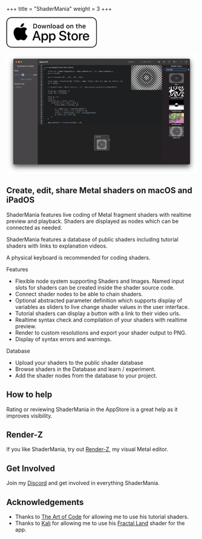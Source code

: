 +++
title = "ShaderMania"
weight = 3
+++

[![AppStore](appstore.svg)](https://apps.apple.com/us/app/shadermania/id1541065830)

![screenshot](screen.png)

## Create, edit, share Metal shaders on macOS and iPadOS

ShaderMania features live coding of Metal fragment shaders with realtime preview and playback. Shaders are displayed as nodes which can be connected as needed.

ShaderMania features a database of public shaders including tutorial shaders with links to explanation videos.

A physical keyboard is recommended for coding shaders.

Features

* Flexible node system supporting Shaders and Images. Named input slots for shaders can be created inside the shader source code.
* Connect shader nodes to be able to chain shaders.
* Optional abstracted parameter definition which supports display of variables as sliders to live change shader values in the user interface.
* Tutorial shaders can display a button with a link to their video urls.
* Realtime syntax check and compilation of your shaders with realtime preview.
* Render to custom resolutions and export your shader output to PNG.
* Display of syntax errors and warnings.

Database

* Upload your shaders to the public shader database
* Browse shaders in the Database and learn / experiment.
* Add the shader nodes from the database to your project.

## How to help

Rating or reviewing ShaderMania in the AppStore is a great help as it improves visibility.

## Render-Z

If you like ShaderMania, try out [Render-Z](https://github.com/markusmoenig/Render-Z), my visual Metal editor.

## Get Involved

Join my [Discord](https://discord.gg/BMStWPhByj) and get involved in everything ShaderMania.

## Acknowledgements

* Thanks to [The Art of Code](https://www.youtube.com/channel/UCcAlTqd9zID6aNX3TzwxJXg) for allowing me to use his tutorial shaders.
* Thanks to [Kali](https://www.shadertoy.com/user/Kali) for allowing me to use his [Fractal Land](https://www.shadertoy.com/view/XsBXWt) shader for the app.

